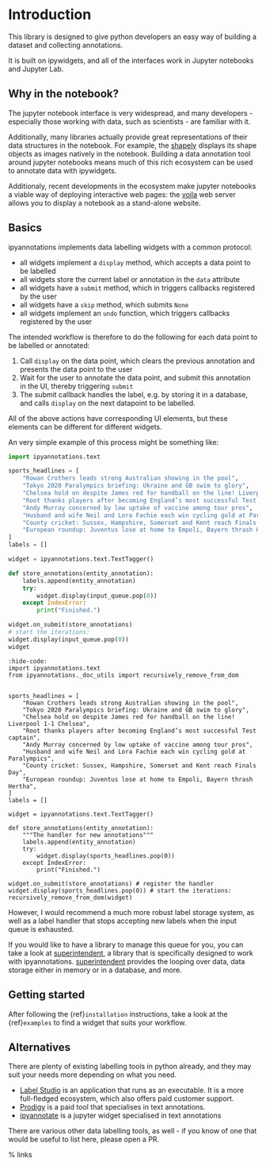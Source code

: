 # Introduction

This library is designed to give python developers an easy way of building a
dataset and collecting annotations.

It is built on ipywidgets, and all of the interfaces work in Jupyter notebooks
and Jupyter Lab.

## Why in the notebook?

The jupyter notebook interface is very widespread, and many developers -
especially those working with data, such as scientists - are familiar with it.

Additionally, many libraries actually provide great representations of their
data structures in the notebook. For example, the
[shapely](https://shapely.readthedocs.io/en/latest/) displays its shape
objects as images natively in the notebook. Building a data annotation tool
around jupyter notebooks means much of this rich ecosystem can be used to
annotate data with ipywidgets.

Additionaly, recent developments in the ecosystem make jupyter notebooks a
viable way of deploying interactive web pages: the
[voila](https://voila.readthedocs.io/en/latest/?badge=latest) web server allows
you to display a notebook as a stand-alone website.

## Basics

ipyannotations implements data labelling widgets with a common protocol:

- all widgets implement a `display` method, which accepts a data point to be
  labelled
- all widgets store the current label or annotation in the `data` attribute
- all widgets have a `submit` method, which in triggers callbacks registered by
  the user
- all widgets have a `skip` method, which submits `None`
- all widgets implement an `undo` function, which triggers callbacks registered
  by the user

The intended workflow is therefore to do the following for each data point to
be labelled or annotated:

1. Call `display` on the data point, which clears the previous annotation and
   presents the data point to the user
2. Wait for the user to annotate the data point, and submit this annotation in
   the UI, thereby triggering `submit`
3. The submit callback handles the label, e.g. by storing it in a database, and
   calls `display` on the next datapoint to be labelled.

All of the above actions have corresponding UI elements, but these elements
can be different for different widgets.

An very simple example of this process might be something like:

```python
import ipyannotations.text

sports_headlines = [
    "Rowan Crothers leads strong Australian showing in the pool",
    "Tokyo 2020 Paralympics briefing: Ukraine and GB swim to glory",
    "Chelsea hold on despite James red for handball on the line! Liverpool 1-1 Chelsea",
    "Root thanks players after becoming England’s most successful Test captain",
    "Andy Murray concerned by low uptake of vaccine among tour pros",
    "Husband and wife Neil and Lora Fachie each win cycling gold at Paralympics",
    "County cricket: Sussex, Hampshire, Somerset and Kent reach Finals Day",
    "European roundup: Juventus lose at home to Empoli, Bayern thrash Hertha",
]
labels = []

widget = ipyannotations.text.TextTagger()

def store_annotations(entity_annotation):
    labels.append(entity_annotation)
    try:
        widget.display(input_queue.pop(0))
    except IndexError:
        print("Finished.")

widget.on_submit(store_annotations)
# start the iterations:
widget.display(input_queue.pop(0))
widget
```

```{jupyter-execute}
:hide-code:
import ipyannotations.text
from ipyannotations._doc_utils import recursively_remove_from_dom


sports_headlines = [
    "Rowan Crothers leads strong Australian showing in the pool",
    "Tokyo 2020 Paralympics briefing: Ukraine and GB swim to glory",
    "Chelsea hold on despite James red for handball on the line! Liverpool 1-1 Chelsea",
    "Root thanks players after becoming England’s most successful Test captain",
    "Andy Murray concerned by low uptake of vaccine among tour pros",
    "Husband and wife Neil and Lora Fachie each win cycling gold at Paralympics",
    "County cricket: Sussex, Hampshire, Somerset and Kent reach Finals Day",
    "European roundup: Juventus lose at home to Empoli, Bayern thrash Hertha",
]
labels = []

widget = ipyannotations.text.TextTagger()

def store_annotations(entity_annotation):
    """The handler for new annotations"""
    labels.append(entity_annotation)
    try:
        widget.display(sports_headlines.pop(0))
    except IndexError:
        print("Finished.")

widget.on_submit(store_annotations) # register the handler
widget.display(sports_headlines.pop(0)) # start the iterations:
recursively_remove_from_dom(widget)
```

However, I would recommend a much more robust label storage system, as well as
a label handler that stops accepting new labels when the input queue is
exhausted.

If you would like to have a library to manage this queue for you, you can take
a look at [superintendent], a library that is specifically designed to work with
ipyannotations. [superintendent] provides the looping over data, data storage
either in memory or in a database, and more.

## Getting started

After following the {ref}`installation` instructions, take a look at the
{ref}`examples` to find a widget that suits your workflow.

## Alternatives

There are plenty of existing labelling tools in python already, and they may
suit your needs more depending on what you need.

- [Label Studio](https://labelstud.io/) is an application that runs as an
  executable. It is a more full-fledged ecosystem, which also offers paid
  customer support.
- [Prodigy](https://prodi.gy/) is a paid tool that specialises in text
  annotations.
- [ipyannotate](https://github.com/ipyannotate/ipyannotate) is a jupyter widget
  specialised in text annotations

There are various other data labelling tools, as well - if you know of one that
would be useful to list here, please open a PR.

% links

[superintendent]: https://superintendent.readthedocs.io/en/latest/
